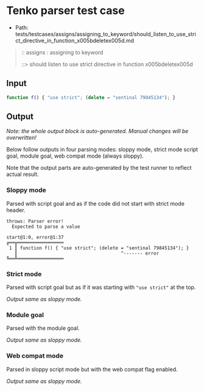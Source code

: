# Tenko parser test case

- Path: tests/testcases/assigns/assigning_to_keyword/should_listen_to_use_strict_directive_in_function_x005bdeletex005d.md

> :: assigns : assigning to keyword
>
> ::> should listen to use strict directive in function x005bdeletex005d

## Input

`````js
function f() { "use strict"; (delete = "sentinal 79845134"); }
`````

## Output

_Note: the whole output block is auto-generated. Manual changes will be overwritten!_

Below follow outputs in four parsing modes: sloppy mode, strict mode script goal, module goal, web compat mode (always sloppy).

Note that the output parts are auto-generated by the test runner to reflect actual result.

### Sloppy mode

Parsed with script goal and as if the code did not start with strict mode header.

`````
throws: Parser error!
  Expected to parse a value

start@1:0, error@1:37
╔══╦═════════════════
 1 ║ function f() { "use strict"; (delete = "sentinal 79845134"); }
   ║                                      ^------- error
╚══╩═════════════════

`````

### Strict mode

Parsed with script goal but as if it was starting with `"use strict"` at the top.

_Output same as sloppy mode._

### Module goal

Parsed with the module goal.

_Output same as sloppy mode._

### Web compat mode

Parsed in sloppy script mode but with the web compat flag enabled.

_Output same as sloppy mode._

